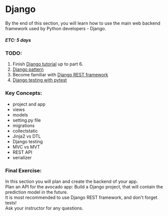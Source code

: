 # Django
By the end of this section, you will learn how to use the main web backend framework used by Python developers - Django.
##### ETC: 5 days

### TODO:
1. Finish [Django tutorial](https://docs.djangoproject.com/en/3.0/intro/tutorial01/) up to part 6.
2. [Django pattern](https://www.tutorialspoint.com/django/django_overview.htm)
3. Become familiar with [Django REST framework](https://www.django-rest-framework.org/tutorial/quickstart/)
4. [Django testing with pytest](https://pytest-django.readthedocs.io/en/latest/tutorial.html)

### Key Concepts:
-   project and app
-   views
-   models
-   setting.py file
-   migrations
-   collectstatic
-   Jinja2 vs DTL
-   Django testing
-   MVC vs MVT
-   REST API
-   serializer

### Final Exercise:
In this section you will plan and create the backend of your app.  
Plan an API for the avocado app: Build a Django project, that will contain the prediction model in the future.  
It is most recommended to use Django REST framework, and don't forget tests!  
Ask your instructor for any questions. 